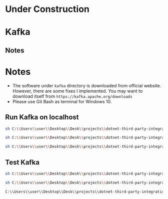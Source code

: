 # Under Construction

# Kafka

## Notes
# Notes

- The software under `kafka` directory is downloaded from official website. However, there are some fixes I implemented. You may want to download itself from `https://kafka.apache.org/downloads`
- Please use Git Bash as terminal for Windows 10.

## Run Kafka on localhost

```bash
sh C:\\Users\\user\\Desktop\\Desk\\projects\\dotnet-third-party-integrations-core\\kafka\\bin\\zookeeper-server-start.sh C:\\Users\\user\\Desktop\\Desk\\projects\\dotnet-third-party-integrations-core\\kafka\\config\\zookeeper.properties
```

```bash
sh C:\\Users\\user\\Desktop\\Desk\\projects\\dotnet-third-party-integrations-core\\kafka\\bin\\kafka-server-start.sh C:\\Users\\user\\Desktop\\Desk\\projects\\dotnet-third-party-integrations-core\\kafka\\config\\server.properties
```

```bash
sh C:\\Users\\user\\Desktop\\Desk\\projects\\dotnet-third-party-integrations-core\\kafka\\bin\\kafka-consumer-groups.sh --bootstrap-server localhost:9092 --describe --group PigeonApp --offsets
```

## Test Kafka

```bash
sh C:\\Users\\user\\Desktop\\Desk\\projects\\dotnet-third-party-integrations-core\\kafka\\bin\\kafka-topics.sh --create --topic ContactIsCreated --bootstrap-server localhost:9092 --partitions 1 --replication-factor 1
```

```bash
sh C:\\Users\\user\\Desktop\\Desk\\projects\\dotnet-third-party-integrations-core\\kafka\\bin\\kafka-console-producer.sh --topic ContactIsCreated --bootstrap-server localhost:9092
```

```bash
C:\\Users\\user\\Desktop\\Desk\\projects\\dotnet-third-party-integrations-core\\kafka\\bin\\kafka-console-consumer.sh --topic ContactIsCreated --bootstrap-server localhost:9092 --from-beginning
```




